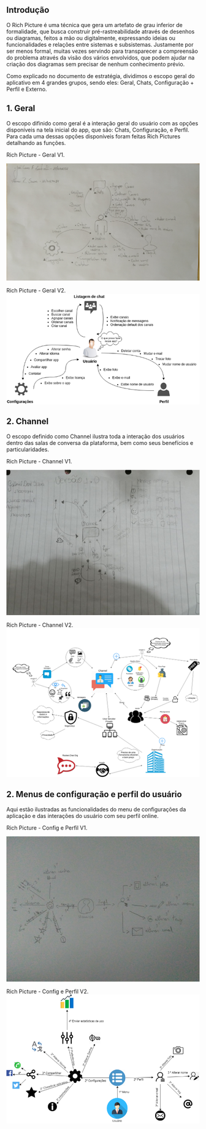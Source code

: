 ## Introdução

O Rich Picture é uma técnica que gera um artefato de grau inferior de formalidade, que busca construir pré-rastreabilidade através de desenhos ou diagramas, feitos a mão ou digitalmente, expressando ideias ou funcionalidades e relações entre sistemas e subsistemas. Justamente por ser menos formal, muitas vezes servindo para transparecer a compreensão do problema através da visão dos vários envolvidos, que podem ajudar na criação dos diagramas sem precisar de nenhum conhecimento prévio.

Como explicado no documento de estratégia, dividimos o escopo geral do aplicativo em 4 grandes grupos, sendo eles: Geral, Chats, Configuração + Perfil  e Externo.

## 1. Geral

O escopo difinido como geral é a interação geral do usuário com as opções disponíveis na tela inicial do app, que são: Chats, Configuração, e Perfil. Para cada uma dessas opções disponíveis foram feitas Rich Pictures detalhando as funções.

Rich Picture - Geral V1.

![Geral-V1](../img/PreRastreabilidade/geral-v1.jpg)

Rich Picture - Geral V2.
![Geral-V2](../img/PreRastreabilidade/RichPicture_Geral.png)

## 2. Channel

O escopo definido como Channel ilustra toda a interação dos usuários dentro das salas de conversa da plataforma, bem como seus benefícios e particularidades.

Rich Picture - Channel V1.

![RP-Channel-V1](../img/PreRastreabilidade/channel-v1.jpg)

Rich Picture - Channel V2.
![RP-Channel-V2](../img/PreRastreabilidade/RichPicture_Channel.png)

## 2. Menus de configuração e perfil do usuário

Aqui estão ilustradas as funcionalidades do menu de configurações da aplicação e das interações do usuário com seu perfil online.

Rich Picture - Config e Perfil V1.

![RP-CoPe-V1](../img/PreRastreabilidade/CoPe-v1.jpg)

Rich Picture - Config e Perfil V2.
![RP-CoPe-V2](../img/PreRastreabilidade/RichPicture-CoPe.png)